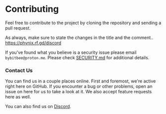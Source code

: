 # Contributing

Feel free to contribute to the project by cloning the repository and sending a pull request.

As always, make sure to state the changes in the title and the comment..
https://phynix.rf.gd/discord

If you've found what you believe is a security issue please email `bybitbee@proton.me`. Please check
[SECURITY.md](/SECURITY.md) for additional details.

### Contact Us

You can find us in a couple places online. First and foremost, we're active right here on GitHub. If you encounter a
bug or other problems, open an issue on here for us to take a look at it. We also accept feature requests here as well.

You can also find us on [Discord](https://phynix.rf.gd/discord).
